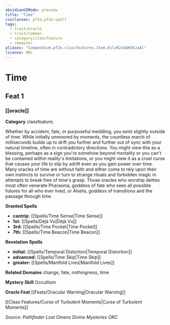 ```yaml
---
obsidianUIMode: preview
title: "Time"
cssclasses: pf2e,pf2e-spell
tags:
  - trait/oracle
  - trait/common
  - category/classfeature
  - remaster
aliases: "Compendium.pf2e.classfeatures.Item.EslxR2sbDK9XJaAl"
license: ORC
---
```

# Time
## Feat 1
### [[oracle]]

**Category** classfeature; 




Whether by accident, fate, or purposeful meddling, you exist slightly outside of time. While initially unmoored by moments, the countless march of milliseconds builds up to drift you further and further out of sync with your natural timeline, often in contradictory directions. You might view this as a blessing, perhaps as a sign you're somehow beyond mortality or you can't be contained within reality's limitations, or you might view it as a cruel curse that causes your life to slip by adrift even as you gain power over time. Many oracles of time are without faith and either come to rely upon their own instincts to survive or turn to strange rituals and forbidden magic in attempts to break free of time's grasp. Those oracles who worship deities most often venerate Pharasma, goddess of fate who sees all possible futures for all who ever lived, or Alseta, goddess of transitions and the passage through time.

**Granted Spells**

*   **cantrip:** [[Spells/Time Sense|Time Sense]]
*   **1st:** [[Spells/Déjà Vu|Déjà Vu]]
*   **3rd:** [[Spells/Time Pocket|Time Pocket]]
*   **7th:** [[Spells/Time Beacon|Time Beacon]]

**Revelation Spells**

*   **initial:** [[Spells/Temporal Distortion|Temporal Distortion]]
*   **advanced:** [[Spells/Time Skip|Time Skip]]
*   **greater:** [[Spells/Manifold Lives|Manifold Lives]]

**Related Domains** change, fate, nothingness, time

**Mystery Skill** Occultism

**Oracle Feat** [[Feats/Oracular Warning|Oracular Warning]]

[[Class Features/Curse of Turbulent Moments|Curse of Turbulent Moments]]

*Source: Pathfinder Lost Omens Divine Mysteries*
*ORC*